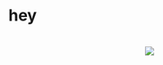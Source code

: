 <!DOCTYPE html>
<html>

<body>
<h1>hey<h1/>
	<center><img src=537831-peace_sign-blurred-nature-deer-748x421.jpg"></center>
</body>
</html>

